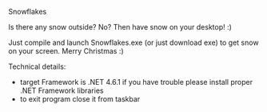 Snowflakes

Is there any snow outside? No? Then have snow on your desktop! :)

Just compile and launch Snowflakes.exe (or just download exe) to get snow on your screen. Merry Christmas :)

Technical details:
- target Framework is .NET 4.6.1 if you have trouble please install proper .NET Framework libraries
- to exit program close it from taskbar
